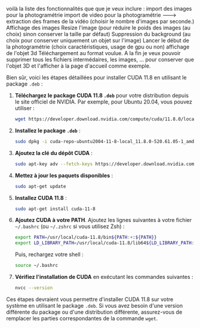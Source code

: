 voilà la liste des fonctionnalités que que je veux inclure :
import des images pour la photogramétrie
import de video pour la photogramétrie ---> extraction des frames de la vidéo (choisir le nombre d'images par seconde.)
Affichage des images
Resize l'image (pour réduire le poids des images (au choix) sinon conserver la taille par défaut)
Suppression du background (au choix pour conserver uniquement un objet sur l'image)
Lancer le début de la photogramétrie (choix caractéristiques, usage de gpu ou non)
affichage de l'objet 3d
Téléchargement au format voulue.
A la fin je veux pouvoir supprimer tous les fichiers intermédaires,  les images, ... pour conserver que l'objet 3D et l'afficher à la page d'accueil comme exemple.


Bien sûr, voici les étapes détaillées pour installer CUDA 11.8 en utilisant le package `.deb` :

1. **Téléchargez le package CUDA 11.8 `.deb`** pour votre distribution depuis le site officiel de NVIDIA. Par exemple, pour Ubuntu 20.04, vous pouvez utiliser :
    ```bash
    wget https://developer.download.nvidia.com/compute/cuda/11.8.0/local_installers/cuda-repo-ubuntu2004-11-8-local_11.8.0-520.61.05-1_amd64.deb
    ```

2. **Installez le package `.deb`** :
    ```bash
    sudo dpkg -i cuda-repo-ubuntu2004-11-8-local_11.8.0-520.61.05-1_amd64.deb
    ```

3. **Ajoutez la clé du dépôt CUDA** :
    ```bash
    sudo apt-key adv --fetch-keys https://developer.download.nvidia.com/compute/cuda/repos/ubuntu2004/x86_64/7fa2af80.pub
    ```

4. **Mettez à jour les paquets disponibles** :
    ```bash
    sudo apt-get update
    ```

5. **Installez CUDA 11.8** :
    ```bash
    sudo apt-get install cuda-11-8
    ```

6. **Ajoutez CUDA à votre PATH**. Ajoutez les lignes suivantes à votre fichier `~/.bashrc` (ou `~/.zshrc` si vous utilisez Zsh) :
    ```bash
    export PATH=/usr/local/cuda-11.8/bin${PATH:+:${PATH}}
    export LD_LIBRARY_PATH=/usr/local/cuda-11.8/lib64${LD_LIBRARY_PATH:+:${LD_LIBRARY_PATH}}
    ```
    Puis, rechargez votre shell :
    ```bash
    source ~/.bashrc
    ```

7. **Vérifiez l'installation de CUDA** en exécutant les commandes suivantes :
    ```bash
    nvcc --version
    ```

Ces étapes devraient vous permettre d'installer CUDA 11.8 sur votre système en utilisant le package `.deb`. Si vous avez besoin d'une version différente du package ou d'une distribution différente, assurez-vous de remplacer les parties correspondantes de la commande `wget`.